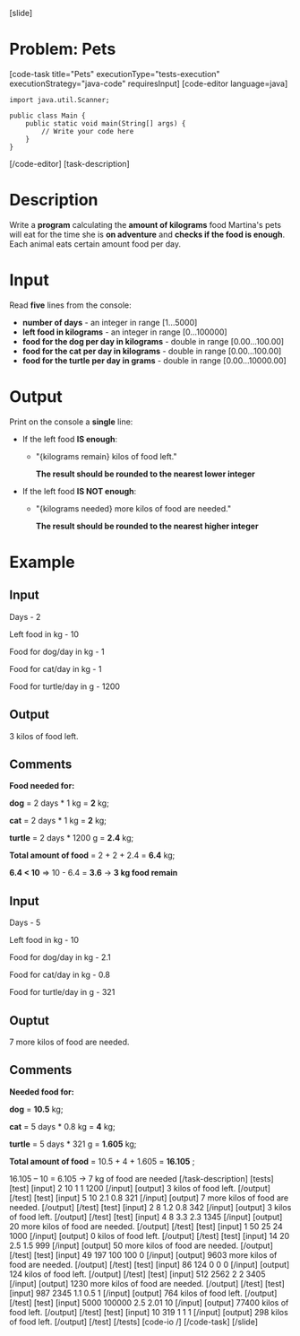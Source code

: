 [slide]
# Problem: Pets
[code-task title="Pets" executionType="tests-execution" executionStrategy="java-code" requiresInput]
[code-editor language=java]
```
import java.util.Scanner;

public class Main {
    public static void main(String[] args) {
        // Write your code here
    }
}
```
[/code-editor]
[task-description]
# Description

Write a **program** calculating the **amount of kilograms** food Martina\'s pets will eat for the time she is **on adventure** and **checks if the food is enough**. Each animal eats certain amount food per day.

# Input

Read **five** lines from the console:

- **number of days** - an integer in range \[1…5000\]
- **left food in kilograms** - an integer in range \[0…100000\]
- **food for the dog per day in kilograms** - double in range \[0.00…100.00\]
- **food for the cat per day in kilograms** - double in range \[0.00…100.00\]
- **food for the turtle per day in grams** - double in range \[0.00…10000.00\]

# Output

Print on the console a **single** line:

- If the left food **IS enough**:
  - "\{kilograms remain\} kilos of food left."

     **The result should be rounded to the nearest lower integer**
- If the left food **IS NOT enough**:
  - "\{kilograms needed\} more kilos of food are needed."
  
     **The result should be rounded to the nearest higher integer**

# Example
## Input

Days - 2

Left food in kg - 10 

Food for dog/day in kg - 1

Food for cat/day in kg - 1

Food for turtle/day in g - 1200

## Output

3 kilos of food left.

## Comments

**Food needed for:**

**dog** = 2 days \* 1 kg = **2** kg;

**cat** = 2 days \* 1 kg = **2** kg;

**turtle** = 2 days \* 1200 g = **2.4** kg;

**Total amount of food** = 2 + 2 + 2.4 = **6.4** kg;

**6.4 < 10** => 10 - 6.4 = **3.6** -> **3 kg food remain**


## Input

Days - 5

Left food in kg - 10 

Food for dog/day in kg - 2.1

Food for cat/day in kg - 0.8

Food for turtle/day in g - 321

## Ouptut

7 more kilos of food are needed.

## Comments

**Needed food for:**

**dog** = **10.5** kg;

**cat** = 5 days \* 0.8 kg = **4** kg;

**turtle** = 5 days \* 321 g = **1.605** kg;

**Total amount of food** = 10.5 + 4 + 1.605 = **16.105** ;

16.105 – 10 = 6.105 -> 7 kg of food are needed
[/task-description]
[tests]
[test]
[input]
2
10
1
1
1200
[/input]
[output]
3 kilos of food left.
[/output]
[/test]
[test]
[input]
5
10
2.1
0.8
321
[/input]
[output]
7 more kilos of food are needed.
[/output]
[/test]
[test]
[input]
2
8
1.2
0.8
342
[/input]
[output]
3 kilos of food left.
[/output]
[/test]
[test]
[input]
4
8
3.3
2.3
1345
[/input]
[output]
20 more kilos of food are needed.
[/output]
[/test]
[test]
[input]
1
50
25
24
1000
[/input]
[output]
0 kilos of food left.
[/output]
[/test]
[test]
[input]
14
20
2.5
1.5
999
[/input]
[output]
50 more kilos of food are needed.
[/output]
[/test]
[test]
[input]
49
197
100
100
0
[/input]
[output]
9603 more kilos of food are needed.
[/output]
[/test]
[test]
[input]
86
124
0
0
0
[/input]
[output]
124 kilos of food left.
[/output]
[/test]
[test]
[input]
512
2562
2
2
3405
[/input]
[output]
1230 more kilos of food are needed.
[/output]
[/test]
[test]
[input]
987
2345
1.1
0.5
1
[/input]
[output]
764 kilos of food left.
[/output]
[/test]
[test]
[input]
5000
100000
2.5
2.01
10
[/input]
[output]
77400 kilos of food left.
[/output]
[/test]
[test]
[input]
10
319
1
1
1
[/input]
[output]
298 kilos of food left.
[/output]
[/test]
[/tests]
[code-io /]
[/code-task]
[/slide]